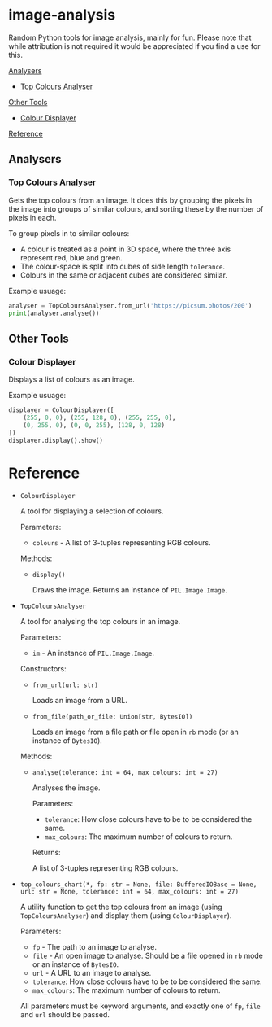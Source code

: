 # image-analysis

Random Python tools for image analysis, mainly for fun. Please note that while attribution is not required it would be appreciated if you find a use for this.

[Analysers](#analysers)

- [Top Colours Analyser](#top-colours-analyser)

[Other Tools](#other-tools)

- [Colour Displayer](#colour-displayer)

[Reference](#reference)

## Analysers

### Top Colours Analyser

Gets the top colours from an image. It does this by grouping the pixels in the image into groups of similar colours, and sorting these by the number of pixels in each.

To group pixels in to similar colours:

- A colour is treated as a point in 3D space, where the three axis represent red, blue and green.
- The colour-space is split into cubes of side length `tolerance`.
- Colours in the same or adjacent cubes are considered similar.

Example usuage:
```python
analyser = TopColoursAnalyser.from_url('https://picsum.photos/200')
print(analyser.analyse())
```

## Other Tools

### Colour Displayer

Displays a list of colours as an image.

Example usuage:
```python
displayer = ColourDisplayer([
    (255, 0, 0), (255, 128, 0), (255, 255, 0),
    (0, 255, 0), (0, 0, 255), (128, 0, 128)
])
displayer.display().show()
```

# Reference

- `ColourDisplayer`

  A tool for displaying a selection of colours.

  Parameters:

  - `colours` - A list of 3-tuples representing RGB colours.

  Methods:

  - `display()`

    Draws the image. Returns an instance of `PIL.Image.Image`.

- `TopColoursAnalyser`

  A tool for analysing the top colours in an image.

  Parameters:

  - `im` - An instance of `PIL.Image.Image`.

  Constructors:

  - `from_url(url: str)`

    Loads an image from a URL.

  - `from_file(path_or_file: Union[str, BytesIO])`

    Loads an image from a file path or file open in `rb` mode (or an instance of `BytesIO`).

  Methods:

  - `analyse(tolerance: int = 64, max_colours: int = 27)`

    Analyses the image.

    Parameters:

    - `tolerance`: How close colours have to be to be considered the same.
    - `max_colours`: The maximum number of colours to return.

    Returns:

    A list of 3-tuples representing RGB colours.

- `top_colours_chart(*, fp: str = None, file: BufferedIOBase = None, url: str = None, tolerance: int = 64, max_colours: int = 27)`

  A utility function to get the top colours from an image (using `TopColoursAnalyser`) and display them (using `ColourDisplayer`).

  Parameters:

  - `fp` - The path to an image to analyse.
  - `file` - An open image to analyse. Should be a file opened in `rb` mode or an instance of `BytesIO`.
  - `url` - A URL to an image to analyse.
  - `tolerance`: How close colours have to be to be considered the same.
  - `max_colours`: The maximum number of colours to return.

  All parameters must be keyword arguments, and exactly one of `fp`, `file` and `url` should be passed.
